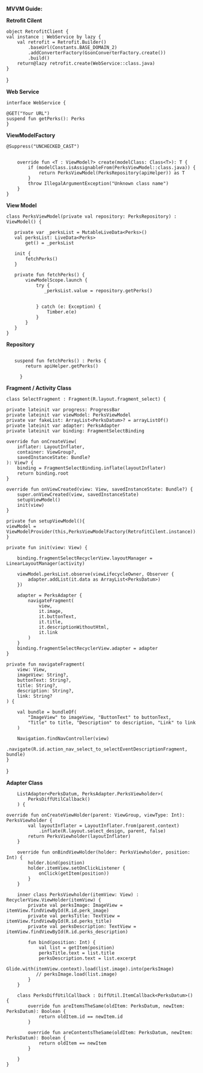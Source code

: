 **MVVM Guide:**

**Retrofit Cilent**

    object RetrofitClient {
    val instance : WebService by lazy {
        val retrofit = Retrofit.Builder()
            .baseUrl(Constants.BASE_DOMAIN_2)
            .addConverterFactory(GsonConverterFactory.create())
            .build()
        return@lazy retrofit.create(WebService::class.java)
    }
   }
   
  
   **Web Service**
    
    interface WebService {

    @GET("Your URL")
    suspend fun getPerks(): Perks 
    }
  
   **ViewModelFactory**
    
    @Suppress("UNCHECKED_CAST")
```class PerksViewModelFactory(private val apiHelper: WebService) : ViewModelProvider.Factory {

    override fun <T : ViewModel?> create(modelClass: Class<T>): T {
        if (modelClass.isAssignableFrom(PerksViewModel::class.java)) {
            return PerksViewModel(PerksRepository(apiHelper)) as T
        }
        throw IllegalArgumentException("Unknown class name")
    }
} 
```

   **View Model** 
  
 ```
 class PerksViewModel(private val repository: PerksRepository) : ViewModel() {
    
    private var _perksList = MutableLiveData<Perks>()
    val perksList: LiveData<Perks>
        get() = _perksList

    init {
        fetchPerks()
    }

    private fun fetchPerks() {
        viewModelScope.launch {
            try {
               _perksList.value = repository.getPerks()
               

            } catch (e: Exception) {
                Timber.e(e)
            }
        }
    }
}
```

 **Repository** 
  
 ``` class PerksRepository(private val apiHelper : Webservice) {
    
    suspend fun fetchPerks() : Perks {
        return apiHelper.getPerks()
      
      }
```


**Fragment / Activity Class**
    
    class SelectFragment : Fragment(R.layout.fragment_select) {

    private lateinit var progress: ProgressBar
    private lateinit var viewModel: PerksViewModel
    private var fakeList: ArrayList<PerksDatum>? = arrayListOf()
    private lateinit var adapter: PerksAdapter
    private lateinit var binding: FragmentSelectBinding

    override fun onCreateView(
        inflater: LayoutInflater,
        container: ViewGroup?,
        savedInstanceState: Bundle?
    ): View? {
        binding = FragmentSelectBinding.inflate(layoutInflater)
        return binding.root
    }

    override fun onViewCreated(view: View, savedInstanceState: Bundle?) {
        super.onViewCreated(view, savedInstanceState)
        setupViewModel()
        init(view)
    }
    
    private fun setupViewModel(){
    viewModel = ViewModelProvider(this,PerksViewModelFactory(RetrofitCilent.instance)).get(PerksViewModel::class.java)
    }

    private fun init(view: View) {

        binding.fragmentSelectRecyclerView.layoutManager = LinearLayoutManager(activity)

        viewModel.perksList.observe(viewLifecycleOwner, Observer {
            adapter.addList(it.data as ArrayList<PerksDatum>)
        })

        adapter = PerksAdapter {
            navigateFragment(
                view,
                it.image,
                it.buttonText,
                it.title,
                it.descriptionWithoutHtml,
                it.link
            )
        }
        binding.fragmentSelectRecyclerView.adapter = adapter
    }

    private fun navigateFragment(
        view: View,
        imageView: String?,
        buttonText: String?,
        title: String?,
        description: String?,
        link: String?
    ) {

        val bundle = bundleOf(
            "ImageView" to imageView, "ButtonText" to buttonText,
            "Title" to title, "Description" to description, "Link" to link
        )

        Navigation.findNavController(view)
            .navigate(R.id.action_nav_select_to_selectEventDescriptionFragment, bundle)
    }

}

**Adapter Class**

```class PerksAdapter(private val onClick: (objDatum: PerksDatum) -> Unit) :
    ListAdapter<PerksDatum, PerksAdapter.PerksViewholder>(
        PerksDiffUtilCallback()
    ) {

override fun onCreateViewHolder(parent: ViewGroup, viewType: Int): PerksViewholder {
        val layoutInflater = LayoutInflater.from(parent.context)
            .inflate(R.layout.select_design, parent, false)
        return PerksViewholder(layoutInflater)
    }

    override fun onBindViewHolder(holder: PerksViewholder, position: Int) {
        holder.bind(position)
        holder.itemView.setOnClickListener {
            onClick(getItem(position))
        }
    }

    inner class PerksViewholder(itemView: View) : RecyclerView.ViewHolder(itemView) {
        private val perksImage: ImageView = itemView.findViewById(R.id.perk_image)
        private val perksTitle: TextView = itemView.findViewById(R.id.perks_title)
        private val perksDescription: TextView = itemView.findViewById(R.id.perks_description)

        fun bind(position: Int) {
            val list = getItem(position)
            perksTitle.text = list.title
            perksDescription.text = list.excerpt
            Glide.with(itemView.context).load(list.image).into(perksImage)
           // perksImage.load(list.image)
        }
    }

    class PerksDiffUtilCallback : DiffUtil.ItemCallback<PerksDatum>() {
        override fun areItemsTheSame(oldItem: PerksDatum, newItem: PerksDatum): Boolean {
            return oldItem.id == newItem.id
        }

        override fun areContentsTheSame(oldItem: PerksDatum, newItem: PerksDatum): Boolean {
            return oldItem == newItem
        }

    }
} 
```


